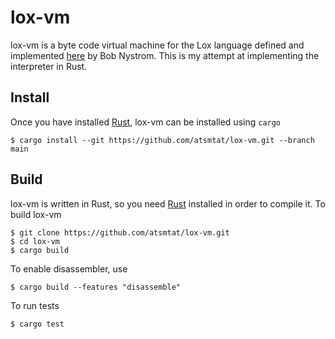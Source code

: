 # lox-vm

lox-vm is a byte code virtual machine for the Lox language defined and implemented [here](https://craftinginterpreters.com/) by Bob Nystrom. This is my attempt at implementing the interpreter in Rust.


## Install ##
Once you have installed [Rust](https://www.rust-lang.org/tools/install), lox-vm can be installed using `cargo`
```
$ cargo install --git https://github.com/atsmtat/lox-vm.git --branch main
```

## Build ##
lox-vm is written in Rust, so you need [Rust](https://www.rust-lang.org/tools/install) installed in order to compile it.
To build lox-vm

```
$ git clone https://github.com/atsmtat/lox-vm.git
$ cd lox-vm
$ cargo build
```

To enable disassembler, use
```
$ cargo build --features "disassemble"
```

To run tests
```
$ cargo test
```
